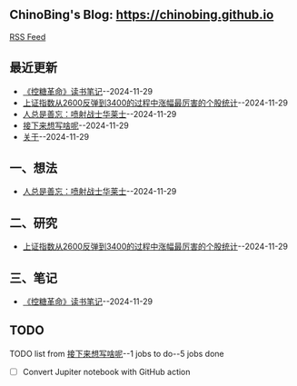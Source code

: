 ## ChinoBing's Blog: https://chinobing.github.io 
[RSS Feed](https://raw.githubusercontent.com/chinobing/blog/master/feed.xml)

## 最近更新
- [《控糖革命》读书笔记](https://github.com/chinobing/blog/issues/5)--2024-11-29
- [上证指数从2600反弹到3400的过程中涨幅最厉害的个股统计](https://github.com/chinobing/blog/issues/4)--2024-11-29
- [人总是善忘：喷射战士华莱士](https://github.com/chinobing/blog/issues/3)--2024-11-29
- [接下来想写啥呢](https://github.com/chinobing/blog/issues/2)--2024-11-29
- [关于](https://github.com/chinobing/blog/issues/1)--2024-11-29
## 一、想法
- [人总是善忘：喷射战士华莱士](https://github.com/chinobing/blog/issues/3)--2024-11-29
## 二、研究
- [上证指数从2600反弹到3400的过程中涨幅最厉害的个股统计](https://github.com/chinobing/blog/issues/4)--2024-11-29
## 三、笔记
- [《控糖革命》读书笔记](https://github.com/chinobing/blog/issues/5)--2024-11-29
## TODO
TODO list from [接下来想写啥呢](https://github.com/chinobing/blog/issues/2)--1 jobs to do--5 jobs done
- [ ] Convert Jupiter notebook with GitHub action

